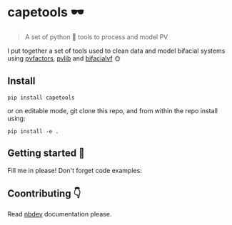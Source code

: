 # capetools 🕶
> A set of python 🐍 tools to process and model PV


I put together a set of tools used to clean data and model bifacial systems using [pvfactors](http://github.com/SUNPOWER/pvfactors), [pvlib](https://github.com/pvlib/pvlib-python) and [bifacialvf](http://bifacialvf) 🌞

## Install

`pip install capetools`

or on editable mode, git clone this repo, and from within the repo install using:

`pip install -e .`

## Getting started 💪

Fill me in please! Don't forget code examples:

## Coontributing 👇
Read [nbdev](http://github.com/fastai/nbdev) documentation please.
